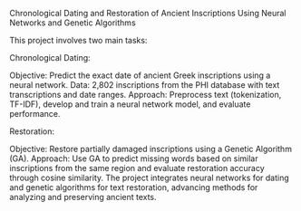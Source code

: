 Chronological Dating and Restoration of Ancient Inscriptions Using Neural Networks and Genetic Algorithms

This project involves two main tasks:

Chronological Dating:

Objective: Predict the exact date of ancient Greek inscriptions using a neural network.
Data: 2,802 inscriptions from the PHI database with text transcriptions and date ranges.
Approach: Preprocess text (tokenization, TF-IDF), develop and train a neural network model, and evaluate performance.

Restoration:

Objective: Restore partially damaged inscriptions using a Genetic Algorithm (GA).
Approach: Use GA to predict missing words based on similar inscriptions from the same region and evaluate restoration accuracy through cosine similarity.
The project integrates neural networks for dating and genetic algorithms for text restoration, advancing methods for analyzing and preserving ancient texts.
